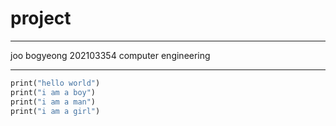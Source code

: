 # project


---
joo bogyeong 202103354 computer engineering
***

```def function(): 
print("hello world")
print("i am a boy")
print("i am a man")
print("i am a girl")
